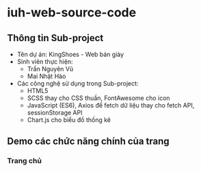 # iuh-web-source-code

## Thông tin Sub-project

- Tên dự án: KingShoes - Web bán giày
- Sinh viên thực hiện:
  - Trần Nguyên Vũ
  - Mai Nhật Hào
- Các công nghệ sử dụng trong Sub-project:
  - HTML5
  - SCSS thay cho CSS thuần, FontAwesome cho icon
  - JavaScript (ES6), Axios để fetch dữ liệu thay cho fetch API, sessionStorage API
  - Chart.js cho biểu đồ thống kê

## Demo các chức năng chính của trang

### Trang chủ
